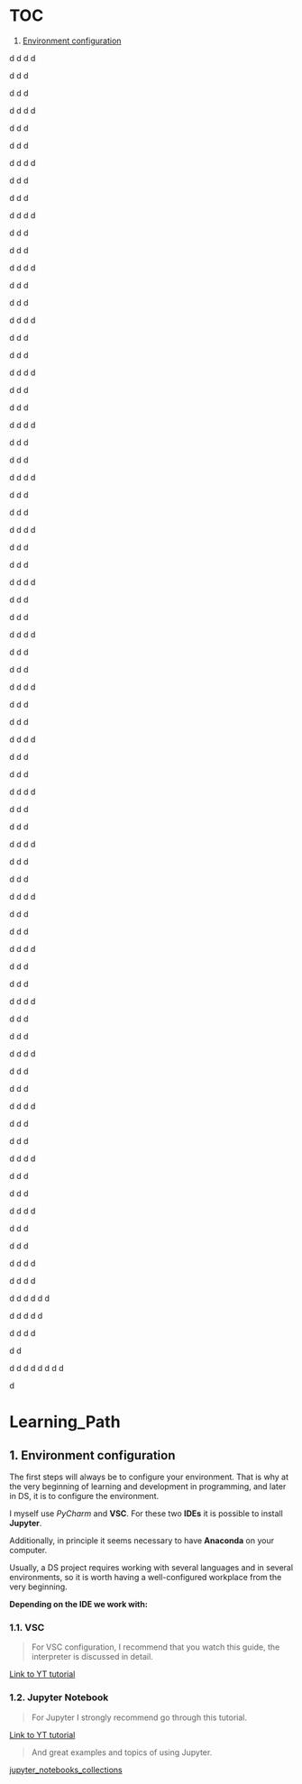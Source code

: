 # TOC

1. [Environment configuration](#1.-Environment-configuration)






d
d
d
d

d
d
d

d
d
d

d
d
d
d

d
d
d

d
d
d

d
d
d
d

d
d
d

d
d
d

d
d
d
d

d
d
d

d
d
d

d
d
d
d

d
d
d

d
d
d

d
d
d
d

d
d
d

d
d
d

d
d
d
d

d
d
d

d
d
d

d
d
d
d

d
d
d

d
d
d

d
d
d
d

d
d
d

d
d
d

d
d
d
d

d
d
d

d
d
d

d
d
d
d

d
d
d

d
d
d

d
d
d
d

d
d
d

d
d
d

d
d
d
d

d
d
d

d
d
d

d
d
d
d

d
d
d

d
d
d

d
d
d
d

d
d
d

d
d
d

d
d
d
d

d
d
d

d
d
d

d
d
d
d

d
d
d

d
d
d

d
d
d
d

d
d
d

d
d
d

d
d
d
d

d
d
d

d
d
d

d
d
d
d

d
d
d

d
d
d

d
d
d
d

d
d
d

d
d
d

d
d
d
d

d
d
d

d
d
d



d
d
d
d

d
d
d

d
d
d

d
d
d
d

d
d
d
d

d
d
d
d
d
d

d
d
d
d
d

d
d
d
d

d
d

d
d
d
d
d
d
d
d

d


# Learning_Path

## 1. Environment configuration

The first steps will always be to configure your environment. That is why at the very beginning of learning and development in programming, and later in DS, it is to configure the environment.

I myself use *PyCharm* and **VSC**. For these two **IDEs** it is possible to install **Jupyter**.

Additionally, in principle it seems necessary to have **Anaconda** on your computer.

Usually, a DS project requires working with several languages and in several environments, so it is worth having a well-configured workplace from the very beginning.


**Depending on the IDE we work with:**

### 1.1. VSC

  >For VSC configuration, I recommend that you watch this guide, the interpreter is discussed in detail.

[Link to YT tutorial](https://www.youtube.com/watch?v=UTQp6mvhb0Y&ab_channel=freeCodeCamp.org)


### 1.2. Jupyter Notebook

  >For Jupyter I strongly recommend go through this tutorial.

[Link to YT tutorial](https://www.youtube.com/watch?v=DKiI6NfSIe8&ab_channel=ProjectDataScience)

  >And great examples and topics of using Jupyter.

[jupyter_notebooks_collections](https://gist.github.com/ocoyawale/54d92fd4bf92508a2a6e482b5fa480fd#julia)
